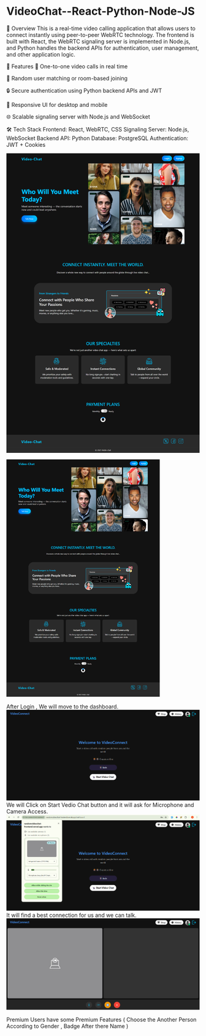 # VideoChat--React-Python-Node-JS

📖 Overview
This is a real-time video calling application that allows users to connect instantly using peer-to-peer WebRTC technology. The frontend is built with React, the WebRTC signaling server is implemented in Node.js, and Python handles the backend APIs for authentication, user management, and other application logic.

🚀 Features
🎥 One-to-one video calls in real time

🔄 Random user matching or room-based joining

🔒 Secure authentication using Python backend APIs and JWT

📱 Responsive UI for desktop and mobile

🌐 Scalable signaling server with Node.js and WebSocket

🛠️ Tech Stack
Frontend: React, WebRTC, CSS
Signaling Server: Node.js, WebSocket
Backend API: Python
Database: PostgreSQL
Authentication: JWT + Cookies

![Home Page](public/home-images/home-page.png) 

<img src="public/home-images/home-page.png" alt="Home Page" width="400">

After Login , We will move to the dashboard.
![Home Page](public/home-images/screen1.png)
We will Click on Start Vedio Chat button and it will ask for Microphone and Camera Access.
![Home Page](public/home-images/screen2.png)
It will find a best connection for us and we can talk.
![Home Page](public/home-images/screen3.png)

Premium Users have some Premium Features ( Choose the Another Person According to Gender , Badge After there Name )


